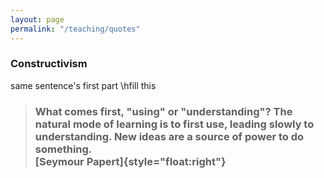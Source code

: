 ```yaml
---
layout: page
permalink: "/teaching/quotes"
---
```



### Constructivism

same sentence's first part \hfill this



<div class="container">
<blockquote><h3>What comes first, "using" or "understanding"? The natural mode of learning is to first use, leading slowly to understanding. New ideas are a source of power to do something. 
<br> [Seymour Papert]{style="float:right"}</h3></blockquote>
</div>